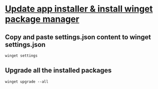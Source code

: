 # [Update app installer & install winget package manager](ms-appinstaller:?source=https://aka.ms/getwinget)

## Copy and paste settings.json content to winget settings.json

```
winget settings
```

## Upgrade all the installed packages

```
winget upgrade --all
```
